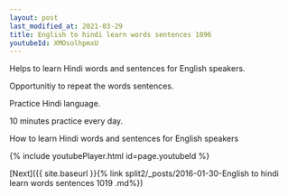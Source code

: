 ```yaml
---
layout: post
last_modified_at: 2021-03-29
title: English to hindi learn words sentences 1096 
youtubeId: XMOsolhpmxU
---
```

 
 
Helps to learn Hindi words and sentences for English speakers.

Opportunitiy to repeat the words sentences. 

Practice Hindi language. 
 
10 minutes practice every day. 
 
How to learn Hindi words and sentences for English speakers 
 
{% include youtubePlayer.html id=page.youtubeId %}
 
 
[Next]({{ site.baseurl }}{% link  split2/_posts/2016-01-30-English to hindi learn words sentences 1019 .md%})
 
